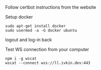 Follow certbot instructions from the website

Setup docker
```
sudo apt-get install docker
sudo usermod -a -G docker ubuntu
```
logout and log-in back

Test WS connection from your computer
```
npm i -g wscat
wscat --connect wss://ll.ivkin.dev:443
```